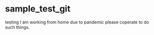 # sample_test_git
testing
I am working from home due to pandemic please coperate to do such things.
